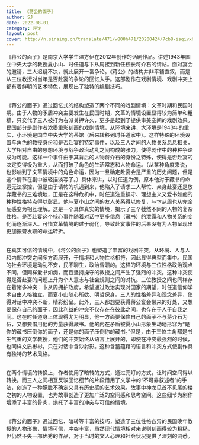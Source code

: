 ```yaml
---
title: 《蒋公的面子》
author: SJ
date: 2022-08-01
category: 评论
layout: post
cover: http://n.sinaimg.cn/translate/471/w800h471/20200424/7cb8-isqivxh7716967.jpg
---
```


《蒋公的面子》是南京大学学生温方伊在2012年创作的话剧作品。讲述1943年国立中央大学的教授夏小山、时任道与卞从周接到新任校长蒋介石的请帖。面对宴会的邀请，三人迟疑不决，就此展开一番争论。《蒋公》的结构并非平铺直叙，而是从三位教授对当年是否赴宴的争论的回忆入手。这部剧作在戏剧情境、戏剧冲突上都有着鲜明的艺术特色，展现出了独特的编剧技巧。<br><br>

《蒋公的面子》通过回忆式的结构塑造了两个不同的戏剧情境：文革时期和民国时期。由于人物的矛盾冲突主要发生在民国时期，文革的情境设置显得较为简单和粗糙，只交代了三人被打为右派关押许久，更多是起到了提供审美空间的戏剧效果。民国部分是剧作者浓墨重彩刻画的戏剧情境，从环境来讲，大环境是1943年的重庆，小环境是国立中央大学的茶馆（后来转移到时任道家中）。这样特殊的环境设置与角色的教授身份和是否赴宴的特定事件，以及三人之间的人物关系息息相关，大学相对自由的思想环境与战争政治动乱之间构成的张力，使得剧作中的种种争论成为可能。这样一个事件由于其背后的人物蒋介石的身份之特殊，使得是否赴宴的决定变得极为重大，从而打破了角色的生活常态和人物命运。（从某种角度来说，也影响到了文革情境中的角色命运，因为一旦确定赴宴会是严重的历史问题，但是这个情节在剧中被轻描淡写了。）具体来讲，以时任道为例，原本他对于藏书的命运无法掌控，但是由于请帖的机遇到来，他陷入了请求二人帮忙、亲身赴宴还是放弃藏书的三难境地，正是在这种危机中，时任道注重操守、理想主义又爱书如痴的种种性格特点得以彰显。他与夏小山之间的友人关系得以修复，与卞从周也从完全反感变为相互理解。这是一个具体真实的情境，揭示了三个截然不同的人物的复杂性格。是否赴宴这个核心事件随着对话中更多信息（藏书）的泄露和人物关系的变化而逐渐深入。可惜文革情境的过于弱化，导致赴宴事件的后果没有为人物呈现出更加振聋发聩的命运转折。<br><br>

在真实可信的情境中，《蒋公的面子》也塑造了丰富的戏剧冲突，从环境、人与人和内部冲突之间多方面展开，于情境和人物性格相符，因此显得典型而集中。民国的社会环境是动乱不安，民不聊生，政治昏聩的。这样的环境与三位性格政治观点不同，但同样爱书如痴，而且坚持操守的教授之间产生了强烈的冲突。这种冲突使得是否赴宴的问题上升为个人意志与社会规则之间的对抗。三位教授之间也同样存在着诸多冲突：卞从周拥护政府，希望通过政治实现对国家的期望，时任道信仰学术自由人格独立，而夏小山随心所欲、明哲保身。三人的性格差异和观念差异，使得对话中冲突不断，精彩纷呈。此外，三人都想要获得蒋公宴会带来的好处，又想要保存自己的面子，因此利益的冲突不仅存在在彼此之间，也存在于人于自我之间。这在时任道身上体现得尤为明显，他一方面要保住自己的面子不与蒋介石为伍，又想要借用他的力量获得藏书。他的内在矛盾被夏小山形象生动地形容为“是你的藏书压倒你的面子，还是你的面子压倒你的藏书。”但是，由于三位主角都是书生气重的文学教授，他们的冲突始终从语言上展开的，即使在冲突最强烈的时候，也同样文质彬彬，只在对话中含沙射影。这种含蓄蕴藉的语言和冲突方式使剧作具有独特的艺术风格。<br><br>


在两个情境的转换上，作者使用了暗转的方式，通过亮灯的方式，让时间空间得以转换。而三人之间相互反驳回忆细节的片段借用了文学中的“不可靠叙述者”的手法，创造了一种朦胧不确定又具有历史感的艺术效果。故事中神龙见首不见尾的楼之初的人物设置，也为故事创造了更加广泛的空间感和思考空间。这些细节为剧作增添了丰富的骨肉，烘托了丰富的冲突与可信的情境。<br><br>

《蒋公的面子》通过回忆、暗转等丰富的技巧，塑造了三位性格各异的民国晚年教授的人物形象，情境可信，冲突丰富，虽然现代情境相对来说则刻画得较为粗糙，但仍然不失一部优秀的作品，对于当时的文人心理和社会状况提供了深刻的洞悉。

